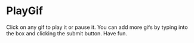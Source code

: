 # PlayGif
Click on any gif to play it or pause it. You can add more gifs by typing into the box and clicking the submit button. 
Have fun.